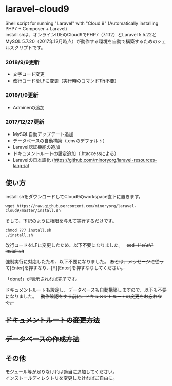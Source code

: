 # laravel-cloud9

Shell script for running "Laravel" with "Cloud 9" (Automatically installing PHP7 + Composer + Laravel)  
install.shは、オンラインIDEのCloud9でPHP7（7.1.12）とLaravel 5.5.22とMySQL 5.7.20（2017年12月時点）が動作する環境を自動で構築するためのシェルスクリプトです。  

### 2018/9/9更新

* 文字コード変更
* 改行コードをLFに変更（実行時のコマンド1行不要）

### 2018/1/9更新

* Adminerの追加

### 2017/12/27更新

* MySQL自動アップデート追加
* データベースの自動構築（.envのデフォルト）
* Laravel認証機能の追加
* ドキュメントルートの設定追加（.htaccessによる）
* Laravelの日本語化 (https://github.com/minoryorg/laravel-resources-lang-ja)

## 使い方

install.shをダウンロードしてCloud9のworkspace直下に置きます。  

    wget https://raw.githubusercontent.com/minoryorg/laravel-cloud9/master/install.sh

そして、下記のように権限を与えて実行するだけです。  

    chmod 777 install.sh
    ./install.sh

改行コードをLFに変更したため、以下不要になりました。  
~~sed -i 's/\r//' install.sh~~   

強制実行に対応したため、以下不要になりました。
~~あとは、メッセージに従って[Enter]を押すなり、[Y][Enter]を押すなりしてください。~~  
  
「done!」が表示されれば完了です。  

ドキュメントルートも設定し、データベースも自動構築しますので、以下も不要になりました。  
~~動作確認をする前に、ドキュメントルートの変更をお忘れなく。~~  
## ~~ドキュメントルートの変更方法~~
## ~~データベースの作成方法~~

## その他
モジュール等が足りなければ適当に追加してください。  
インストールディレクトリを変更したければご自由に。  
